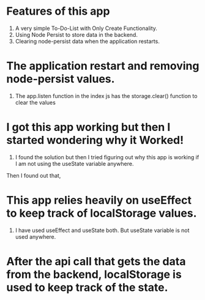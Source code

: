 # Features of this app

1. A very simple To-Do-List with Only Create Functionality.
2. Using Node Persist to store data in the backend.
3. Clearing node-persist data when the application restarts.

# The application restart and removing node-persist values.

1. The app.listen function in the index js has the storage.clear() function to clear the values


# I got this app working but then I started wondering why it Worked!

1. I found the solution but then I tried figuring out why this app is working if I am not using the useState variable anywhere.


Then I found out that, 
# This app relies heavily on useEffect to keep track of localStorage values.

1. I have used useEffect and useState both. But useState variable is not used anywhere.


# After the api call that gets the data from the backend, localStorage is used to keep track of the state.